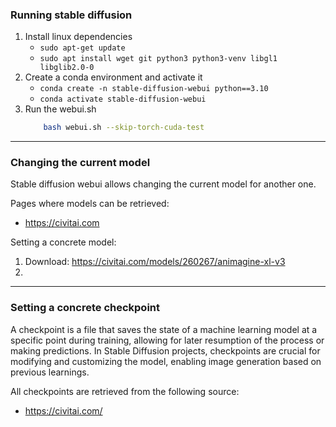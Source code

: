 
### Running stable diffusion

1. Install linux dependencies
    - `sudo apt-get update`
    - `sudo apt install wget git python3 python3-venv libgl1 libglib2.0-0`
2. Create a conda environment and activate it
    - `conda create -n stable-diffusion-webui python==3.10`
    - `conda activate stable-diffusion-webui`
3. Run the webui.sh
    ```bash
        bash webui.sh --skip-torch-cuda-test
    ```
---

### Changing the current model

Stable diffusion webui allows changing the current model for another one.

Pages where models can be retrieved:
- https://civitai.com

Setting a concrete model:
1. Download: https://civitai.com/models/260267/animagine-xl-v3
2. 

---

### Setting a concrete checkpoint

A checkpoint is a file that saves the state of a machine learning model at a specific point during training, allowing for later resumption of the process or making predictions. In Stable Diffusion projects, checkpoints are crucial for modifying and customizing the model, enabling image generation based on previous learnings.

All checkpoints are retrieved from the following source:
- https://civitai.com/
